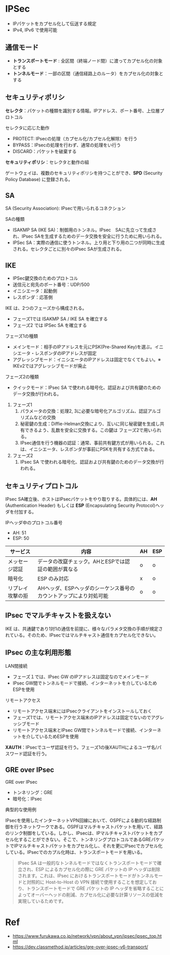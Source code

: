 # IPSec

- IPパケットをカプセル化して伝送する規定
- IPv4, IPv6 で使用可能

## 通信モード

- **トランスポートモード** : 全区間（終端ノード間）に渡ってカプセル化の対象とする
- **トンネルモード**：一部の区間（通信経路上のルータ）をカプセル化の対象とする

## セキュリティポリシ

**セレクタ**：パケットの種類を識別する情報。IPアドレス、ポート番号、上位層プロトコル

セレクタに応じた動作

- PROTECT: IPsecの処理（カプセル化/カプセル化解除）を行う
- BYPASS：IPsecの処理を行わず、通常の処理をい行う
- DISCARD：パケットを破棄する

**セキュリティポリシ**：セレクタと動作の組

ゲートウェイは、複数のセキュリティポリシを持つことができ、**SPD** (Security Policy Database) に登録される。

## SA

SA (Security Association): IPsecで用いられるコネクション

SAの種類

- ISAKMP SA (IKE SA)：制御用のトンネル。IPsec　SAに先立って生成され、IPsec SAを生成するためのデータ交換を安全に行うために用いられる。
- IPSec SA：実際の通信に使うトンネル。上り用と下り用の二つが同時に生成される。セレクタごとに別々のIPsec SAが生成される。

## IKE

- IPSec鍵交換のためのプロトコル
- 送信元と宛先のポート番号：UDP/500
- イニシエータ：起動側
- レスポンダ：応答側

IKE は、2つのフェーズから構成される。

- フェーズ1では ISAKMP SA / IKE SA を確立する
- フェーズ2 では IPSec SA を確立する

フェーズ1の種類

- メインモード：相手のIPアドレスを元にPSK(Pre-Shared Key)を選ぶ。イニシエータ・レスポンダのIPアドレスが固定
- アグレッシブモード：イニシエータのIPアドレスは固定でなくてもよい。※ IKEv2ではアグレッシブモードが廃止

フェーズ2の種類

- クイックモード：IPsec SA で使われる暗号化、認証および共有鍵のためのデータ交換が行われる。

1. フェーズ1
    1. パラメータの交換：処理2, 3に必要な暗号化アルゴリズム、認証アルゴリズムなどの交換
    2. 秘密鍵の生成：Diffie-Helman交換により、互いに同じ秘密鍵を生成し共有できるよう、乱数を安全に交換する。この鍵は フェーズ2で用いられる。
    3. IPsec通信を行う機器の認証：通常、事前共有鍵方式が用いられる。これは、イニシエータ、レスポンダが事前にPSKを共有する方式である。
2. フェーズ2
    1. IPsec SA で使われる暗号化、認証および共有鍵のためのデータ交換が行われる。

## セキュリティプロトコル

IPsec SA確立後、ホストはIPsecパケットをやり取りする。具体的には、**AH** (Authentication Header) もしくは **ESP** (Encapsulating Security Protocol)ヘッダを付加する。

IPヘッダ中のプロトコル番号

- AH: 51
- ESP: 50


| サービス             | 内容                                                                                              | AH | ESP |
|------------------------|----------------------------------------------------------------------------------------------|------|-------|
| メッセージ認証    | データの改竄チェック。AHとESPでは認証の範囲が異なる                     | o    | o     |
| 暗号化                | ESP のみ対応                                                                                 | x    | o     |
| リプレイ攻撃の拒 | AHヘッダ、ESPヘッダのシーケンス番号のカウントアップにより対処可能 | o    | o     |

## IPsec でマルチキャストを扱えない

IKE は、共通鍵であり1対1の通信を前提に、様々なパラメタ交換の手順が規定されている。そのため、IPsecではマルチキャスト通信をカプセル化できない。

## IPsec の主な利用形態

LAN間接続

- フェーズ１では、IPsec GW のIPアドレスは固定なのでメインモード
- IPsec GW間でトンネルモードで接続、インターネットを介しているためESPを使用

リモートアクセス

- リモートアクセス端末にはIPsecクライアントをインストールしておく
- フェーズ1では、リモートアクセス端末のIPアドレスは固定でないのでアグレッシブモード
- リモートアクセス端末とIPsec GW間でトンネルモードで接続、インターネットを介しているためESPを使用

**XAUTH**：IPsecでユーザ認証を行う。フェーズ1の後XAUTHによるユーザ名/パスワード認証を行う。

## GRE over IPsec

GRE over IPsec

- トンネリング：GRE
- 暗号化：IPsec

典型的な使用例

IPsecを使用したインターネットVPN回線において、OSPFによる動的な経路制御を行うネットワークである。OSPFはマルチキャストパケットを用いて、経路のリンク制御をしている。しかし、IPsecは、IPマルチキャストパケットをカプセル化することができない。そこで、トンネリングプロトコルであるGREパケットでIPマルチキャストパケットをカプセル化し、それを更にIPsecでカプセル化している。IPsecでのカプル化時は、トランスポートモードを用いる。

> IPsec SA は一般的なトンネルモードではなくトランスポートモードで確立され、ESP によるカプセル化の際に GRE パケットの IP ヘッダは削除されます。これは、IPsec におけるトランスポートモードがトンネルモードと対照的に Host-to-Host の VPN 接続で使用することを想定しており、トランスポートモードで GRE パケットの IP ヘッダを省略することによってオーバーヘッドの削減、カプセル化に必要な計算リソースの低減を実現しているためです。

# Ref

- https://www.furukawa.co.jp/network/vpn/about_vpn/ipsec/ipsec_top.html
- https://dev.classmethod.jp/articles/gre-over-ipsec-v6-transport/

